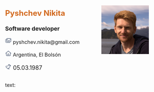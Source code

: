 <body>
<div style="align-content: center">
    <div style="margin-left: 25px; margin-top: 25px; margin-right: 25px; max-width: 600px">
        <div style="display: flex">
            <div style="flex:1; font-size: large; text-align: left;
                    margin-right: 10px; min-width: 230px">
                <p style="color: chocolate; font-size: x-large; font-weight: bold">Pyshchev Nikita</p>
                <p style="font-weight: bold">Software developer</p>
                <p style="font-size: medium">
                    <img src="static/icons/email.png" alt="photo style" width="20">
                    pyshchev.nikita@gmail.com</p>
                <p style="font-size: medium">
                    <img src="static/icons/home.png" alt="photo style" width="20">
                    Argentina, El Bolsón
                </p>
                <p>
                    <img src="static/icons/bird.png" alt="photo style" width="20">
                    <span>05.03.1987</span>
                </p>
            </div>
            <div style="max-width: 150px; flex:1">
                <p><img src="static/images/main.png" alt="main photo"></p>
            </div>
        </div>
        <div style="font-size: medium;">
            <p>text:</p>
            <div style="font-size: medium;">
            <p> </p>
            </div>
        </div>
    </div>
</div>
</body>
